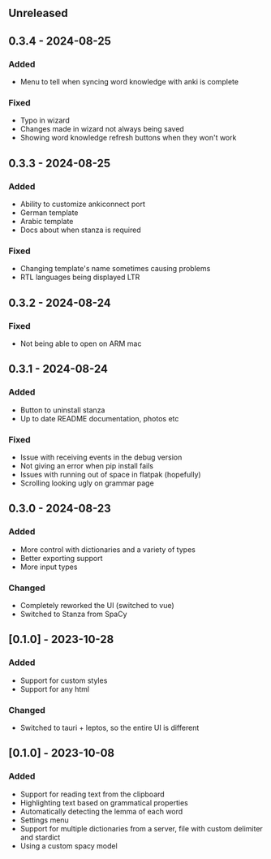 ## Unreleased

## 0.3.4 - 2024-08-25

### Added

- Menu to tell when syncing word knowledge with anki is complete

### Fixed

- Typo in wizard
- Changes made in wizard not always being saved
- Showing word knowledge refresh buttons when they won't work

## 0.3.3 - 2024-08-25

### Added

- Ability to customize ankiconnect port
- German template
- Arabic template
- Docs about when stanza is required

### Fixed

- Changing template's name sometimes causing problems
- RTL languages being displayed LTR

## 0.3.2 - 2024-08-24

### Fixed

- Not being able to open on ARM mac

## 0.3.1 - 2024-08-24

### Added

- Button to uninstall stanza
- Up to date README documentation, photos etc

### Fixed

- Issue with receiving events in the debug version
- Not giving an error when pip install fails
- Issues with running out of space in flatpak (hopefully)
- Scrolling looking ugly on grammar page

## 0.3.0 - 2024-08-23

### Added

- More control with dictionaries and a variety of types
- Better exporting support
- More input types

### Changed

- Completely reworked the UI (switched to vue)
- Switched to Stanza from SpaCy

## [0.1.0] - 2023-10-28

### Added

- Support for custom styles
- Support for any html

### Changed

- Switched to tauri + leptos, so the entire UI is different

## [0.1.0] - 2023-10-08

### Added

- Support for reading text from the clipboard
- Highlighting text based on grammatical properties
- Automatically detecting the lemma of each word
- Settings menu
- Support for multiple dictionaries from a server, file with custom delimiter and stardict
- Using a custom spacy model
